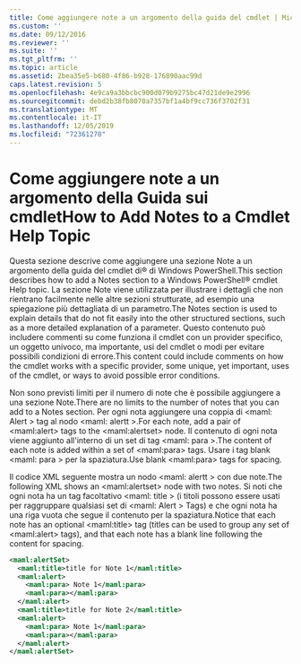 ```yaml
---
title: Come aggiungere note a un argomento della guida del cmdlet | Microsoft Docs
ms.custom: ''
ms.date: 09/12/2016
ms.reviewer: ''
ms.suite: ''
ms.tgt_pltfrm: ''
ms.topic: article
ms.assetid: 2bea35e5-b680-4f86-b928-176890aac99d
caps.latest.revision: 5
ms.openlocfilehash: 4e9ca9a3bbcbc900d079b9275bc47d21de9e2996
ms.sourcegitcommit: debd2b38fb8070a7357bf1a4bf9cc736f3702f31
ms.translationtype: MT
ms.contentlocale: it-IT
ms.lasthandoff: 12/05/2019
ms.locfileid: "72361270"
---
```

# <a name="how-to-add-notes-to-a-cmdlet-help-topic"></a><span data-ttu-id="26361-102">Come aggiungere note a un argomento della Guida sui cmdlet</span><span class="sxs-lookup"><span data-stu-id="26361-102">How to Add Notes to a Cmdlet Help Topic</span></span>

<span data-ttu-id="26361-103">Questa sezione descrive come aggiungere una sezione Note a un argomento della guida del cmdlet di® di Windows PowerShell.</span><span class="sxs-lookup"><span data-stu-id="26361-103">This section describes how to add a Notes section to a Windows PowerShell® cmdlet Help topic.</span></span> <span data-ttu-id="26361-104">La sezione Note viene utilizzata per illustrare i dettagli che non rientrano facilmente nelle altre sezioni strutturate, ad esempio una spiegazione più dettagliata di un parametro.</span><span class="sxs-lookup"><span data-stu-id="26361-104">The Notes section is used to explain details that do not fit easily into the other structured sections, such as a more detailed explanation of a parameter.</span></span> <span data-ttu-id="26361-105">Questo contenuto può includere commenti su come funziona il cmdlet con un provider specifico, un oggetto univoco, ma importante, usi del cmdlet o modi per evitare possibili condizioni di errore.</span><span class="sxs-lookup"><span data-stu-id="26361-105">This content could include comments on how the cmdlet works with a specific provider, some unique, yet important, uses of the cmdlet, or ways to avoid possible error conditions.</span></span>

<span data-ttu-id="26361-106">Non sono previsti limiti per il numero di note che è possibile aggiungere a una sezione Note.</span><span class="sxs-lookup"><span data-stu-id="26361-106">There are no limits to the number of notes that you can add to a Notes section.</span></span> <span data-ttu-id="26361-107">Per ogni nota aggiungere una coppia di \<maml: Alert > tag al nodo \<maml: alertt >.</span><span class="sxs-lookup"><span data-stu-id="26361-107">For each note, add a pair of \<maml:alert> tags to the \<maml:alertset> node.</span></span> <span data-ttu-id="26361-108">Il contenuto di ogni nota viene aggiunto all'interno di un set di tag \<maml: para >.</span><span class="sxs-lookup"><span data-stu-id="26361-108">The content of each note is added within a set of \<maml:para> tags.</span></span> <span data-ttu-id="26361-109">Usare i tag blank \<maml: para > per la spaziatura.</span><span class="sxs-lookup"><span data-stu-id="26361-109">Use blank \<maml:para> tags for spacing.</span></span>

<span data-ttu-id="26361-110">Il codice XML seguente mostra un nodo \<maml: alertt > con due note.</span><span class="sxs-lookup"><span data-stu-id="26361-110">The following XML shows an \<maml:alertset> node with two notes.</span></span> <span data-ttu-id="26361-111">Si noti che ogni nota ha un tag facoltativo \<maml: title > (i titoli possono essere usati per raggruppare qualsiasi set di \<maml: Alert > Tags) e che ogni nota ha una riga vuota che segue il contenuto per la spaziatura.</span><span class="sxs-lookup"><span data-stu-id="26361-111">Notice that each note has an optional \<maml:title> tag (titles can be used to group any set of \<maml:alert> tags), and that each note has a blank line following the content for spacing.</span></span>

```xml
<maml:alertSet>
  <maml:title>title for Note 1</maml:title>
  <maml:alert>
    <maml:para> Note 1</maml:para>
    <maml:para></maml:para>
  </maml:alert>
  <maml:title>title for Note 2</maml:title>
  <maml:alert>
    <maml:para> Note 1</maml:para>
    <maml:para></maml:para>
  </maml:alert>
</maml:alertSet>
```



